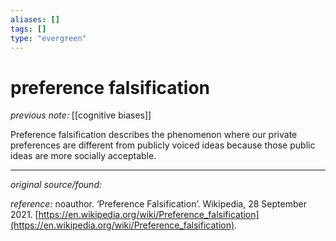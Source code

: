 ```yaml
---
aliases: []
tags: []
type: "evergreen"
---
```


# preference falsification

_previous note:_ [[cognitive biases]]

Preference falsification describes the phenomenon where our private preferences are different from publicly voiced ideas because those public ideas are more socially acceptable.

---

_original source/found:_ 

_reference:_ noauthor. ‘Preference Falsification’. Wikipedia, 28 September 2021. [https://en.wikipedia.org/wiki/Preference_falsification](https://en.wikipedia.org/wiki/Preference_falsification).



